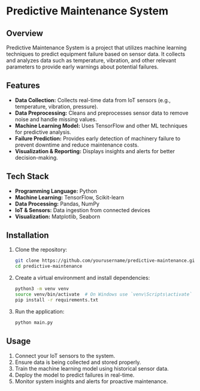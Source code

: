 # Predictive Maintenance System

## Overview
Predictive Maintenance System is a project that utilizes machine learning techniques to predict equipment failure based on sensor data. It collects and analyzes data such as temperature, vibration, and other relevant parameters to provide early warnings about potential failures.

## Features
- **Data Collection:** Collects real-time data from IoT sensors (e.g., temperature, vibration, pressure).
- **Data Preprocessing:** Cleans and preprocesses sensor data to remove noise and handle missing values.
- **Machine Learning Model:** Uses TensorFlow and other ML techniques for predictive analysis.
- **Failure Prediction:** Provides early detection of machinery failure to prevent downtime and reduce maintenance costs.
- **Visualization & Reporting:** Displays insights and alerts for better decision-making.

## Tech Stack
- **Programming Language:** Python
- **Machine Learning:** TensorFlow, Scikit-learn
- **Data Processing:** Pandas, NumPy
- **IoT & Sensors:** Data ingestion from connected devices
- **Visualization:** Matplotlib, Seaborn

## Installation
1. Clone the repository:
   ```bash
   git clone https://github.com/yourusername/predictive-maintenance.git
   cd predictive-maintenance
   ```
2. Create a virtual environment and install dependencies:
   ```bash
   python3 -m venv venv
   source venv/bin/activate  # On Windows use `venv\Scripts\activate`
   pip install -r requirements.txt
   ```
3. Run the application:
   ```bash
   python main.py
   ```

## Usage
1. Connect your IoT sensors to the system.
2. Ensure data is being collected and stored properly.
3. Train the machine learning model using historical sensor data.
4. Deploy the model to predict failures in real-time.
5. Monitor system insights and alerts for proactive maintenance.
